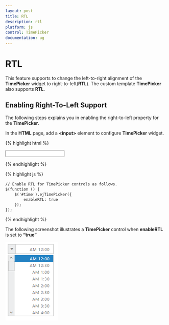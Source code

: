 ```yaml
---
layout: post
title: RTL
description: rtl
platform: js
control: TimePicker
documentation: ug
---
```


# RTL

This feature supports to change the left-to-right alignment of the **TimePicker** widget to right-to-left(**RTL**). The custom template **TimePicker** also supports **RTL**.

## Enabling Right-To-Left Support

The following steps explains you in enabling the right-to-left property for the **TimePicker**.

In the **HTML** page, add a **&lt;input&gt;** element to configure **TimePicker** widget.   

{% highlight html %}

<input type="text" id="time" />

{% endhighlight %}

{% highlight js %}

    // Enable RTL for TimePicker controls as follows.
    $(function () {
        $('#time').ejTimePicker({
            enableRTL: true
        });
    });
    
{% endhighlight %}


The following screenshot illustrates a **TimePicker** control when **enableRTL** is set to **“true”**

![](/js/TimePicker/RTL_images/RTL_img1.png) 

